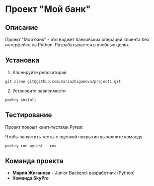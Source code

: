# Проект "Мой банк"

## Описание
Проект "Мой банк" - это виджет банковских операций клиента без интерфейса на Python.
Разрабатывается в учебных целях.

## Установка
1. Клонируйте репозиторий
```commandline
git clone git@github.com:mariazhiganova/project1.git
```
2. Установите зависимости
```commandline
poetry install
```

## Тестирование 
Проект покрыт юнит-тестами Pytest

Чтобы запустить тесты с оценкой покрытия выполните команду
```commandline
poetry run pytest --cov
```

## Команда проекта

- **Мария Жиганова** - Junior Backend-разработчик (Python)
- **Команда SkyPro**
